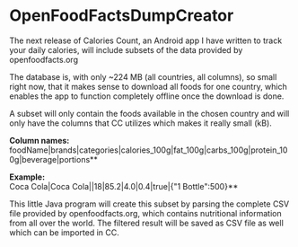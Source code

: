 # OpenFoodFactsDumpCreator

The next release of Calories Count, an Android app I have written to track your daily calories, 
will include subsets of the data provided by openfoodfacts.org

The database is, with only ~224 MB (all countries, all columns), so small right now, that it makes sense to download all foods for one country, which enables
the app to function completely offline once the download is done.

A subset will only contain the foods available in the chosen country and will only have the columns that CC utilizes which makes it really small (kB).

**Column names:**
foodName|brands|categories|calories_100g|fat_100g|carbs_100g|protein_100g|beverage|portions**

**Example:**<br/>
Coca Cola|Coca Cola||18|85.2|4.0|0.4|true|{"1 Bottle":500}**

This little Java program will create this subset by parsing the complete CSV file provided by openfoodfacts.org, 
which contains nutritional information from all over the world. The filtered result will be saved as CSV file as well which can be imported in CC.
